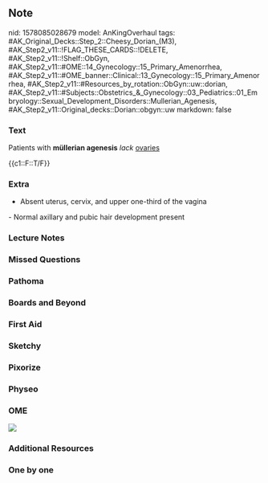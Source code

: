 ## Note
nid: 1578085028679
model: AnKingOverhaul
tags: #AK_Original_Decks::Step_2::Cheesy_Dorian_(M3), #AK_Step2_v11::!FLAG_THESE_CARDS::!DELETE, #AK_Step2_v11::!Shelf::ObGyn, #AK_Step2_v11::#OME::14_Gynecology::15_Primary_Amenorrhea, #AK_Step2_v11::#OME_banner::Clinical::13_Gynecology::15_Primary_Amenorrhea, #AK_Step2_v11::#Resources_by_rotation::ObGyn::uw::dorian, #AK_Step2_v11::#Subjects::Obstetrics_&_Gynecology::03_Pediatrics::01_Embryology::Sexual_Development_Disorders::Mullerian_Agenesis, #AK_Step2_v11::Original_decks::Dorian::obgyn::uw
markdown: false

### Text
Patients with <b>müllerian agenesis</b> <i>lack</i> <u>ovaries</u>
<div>
  {{c1::F::T/F}}
</div>

### Extra
- Absent uterus, cervix, and upper one-third of the vagina
<div>
  - Normal axillary and pubic hair development present
</div>

### Lecture Notes


### Missed Questions


### Pathoma


### Boards and Beyond


### First Aid


### Sketchy


### Pixorize


### Physeo


### OME
<div class="ome-widget">
  <a href=
  "https://onlinemeded.org/spa/gynecology/primary-amenorrhea/acquire?ref=anki">
  <img src="_OME_AnkiFlashcards_Lesson_1.png"></a>
</div>

### Additional Resources


### One by one


